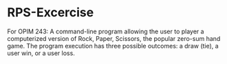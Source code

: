 # RPS-Excercise
For OPIM 243: A command-line program allowing the user to player a computerized version of Rock, Paper, Scissors, the popular zero-sum hand game. The program execution has three possible outcomes: a draw (tie), a user win, or a user loss.
